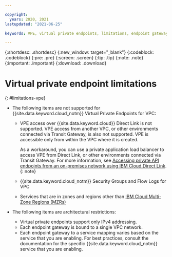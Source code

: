 ```yaml
---

copyright:
  years: 2020, 2021
lastupdated: "2021-06-25"

keywords: VPE, virtual private endpoints, limitations, endpoint gateway

---
```


{:shortdesc: .shortdesc}
{:new_window: target="_blank"}
{:codeblock: .codeblock}
{:pre: .pre}
{:screen: .screen}
{:tip: .tip}
{:note: .note}
{:important: .important}
{:download: .download}

# Virtual private endpoint limitations
{: #limitations-vpe}

* The following items are not supported for {{site.data.keyword.cloud_notm}} Virtual Private Endpoints for VPC:

   * VPE access over {{site.data.keyword.cloud}} Direct Link is not supported. VPE access from another VPC, or other environments connected via Transit Gateway, is also not supported. VPE is accessible only from within the VPC where it is created.

      As a workaround, you can use a private application load balancer to access VPE from Direct Link, or other environments connected via Transit Gateway. For more information, see [Accessing private API endpoints from an on-premises network using IBM Cloud Direct Link](/docs/vpc?topic=vpc-end-to-end-private-connectivity).
      {: note}
      
   * {{site.data.keyword.cloud_notm}} Security Groups and Flow Logs for VPC
   * Services that are in zones and regions other than [IBM Cloud Multi-Zone Regions (MZRs)](/docs/overview?topic=overview-locations#mzr-table)

* The following items are architectural restrictions:

   * Virtual private endpoints support only IPv4 addressing.
   * Each endpoint gateway is bound to a single VPC network.
   * Each endpoint gateway to a service mapping varies based on the service that you are enabling. For best practices, consult the documentation for the specific {{site.data.keyword.cloud_notm}} service that you are enabling.
